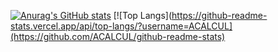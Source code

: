 

<!--
**ACALCUL/ACALCUL** is a ✨ _special_ ✨ repository because its `README.md` (this file) appears on your GitHub profile.

Here are some ideas to get you started:

- 🔭 I’m currently working on ...
- 🌱 I’m currently learning ...
- 👯 I’m looking to collaborate on ...
- 🤔 I’m looking for help with ...
- 💬 Ask me about ...
- 📫 How to reach me: ...
- 😄 Pronouns: ...
- ⚡ Fun fact: ...
-->

[![Anurag's GitHub stats](https://github-readme-stats.vercel.app/api?username=ACALCUL)](https://github.com/anuraghazra/github-readme-stats)
[![Top Langs](https://github-readme-stats.vercel.app/api/top-langs/?username=ACALCUL](https://github.com/ACALCUL/github-readme-stats)

